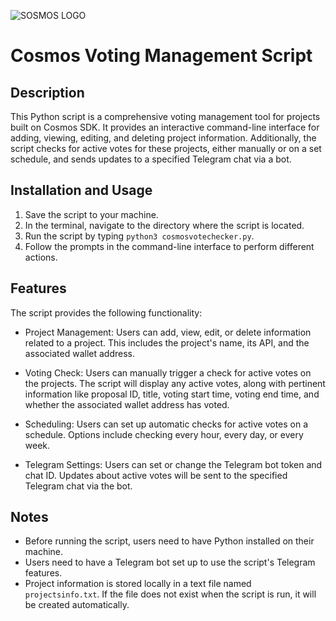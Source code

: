 ![SOSMOS LOGO](https://github.com/nodersteam/picture/blob/main/%D0%A1%D0%BD%D0%B8%D0%BC%D0%BE%D0%BA%20%D1%8D%D0%BA%D1%80%D0%B0%D0%BD%D0%B0%202023-07-19%20105624.png?raw=true)

# Cosmos Voting Management Script

## Description
This Python script is a comprehensive voting management tool for projects built on Cosmos SDK. It provides an interactive command-line interface for adding, viewing, editing, and deleting project information. Additionally, the script checks for active votes for these projects, either manually or on a set schedule, and sends updates to a specified Telegram chat via a bot.

## Installation and Usage
1. Save the script to your machine.
2. In the terminal, navigate to the directory where the script is located.
3. Run the script by typing `python3 cosmosvotechecker.py`.
4. Follow the prompts in the command-line interface to perform different actions.

## Features
The script provides the following functionality:

- Project Management: Users can add, view, edit, or delete information related to a project. This includes the project's name, its API, and the associated wallet address.

- Voting Check: Users can manually trigger a check for active votes on the projects. The script will display any active votes, along with pertinent information like proposal ID, title, voting start time, voting end time, and whether the associated wallet address has voted.

- Scheduling: Users can set up automatic checks for active votes on a schedule. Options include checking every hour, every day, or every week.

- Telegram Settings: Users can set or change the Telegram bot token and chat ID. Updates about active votes will be sent to the specified Telegram chat via the bot.

## Notes
- Before running the script, users need to have Python installed on their machine.
- Users need to have a Telegram bot set up to use the script's Telegram features.
- Project information is stored locally in a text file named `projectsinfo.txt`. If the file does not exist when the script is run, it will be created automatically.

